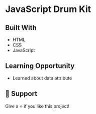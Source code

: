 # JavaScript Drum Kit

## Built With

- HTML
- CSS
- JavaScript

## Learning Opportunity

- Learned about data attribute

## 🤝 Support

Give a ⭐️ if you like this project!
